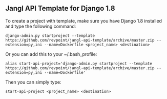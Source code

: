 Jangl API Template for Django 1.8
---

To create a project with template, make sure you have Django 1.8 installed and type the following command:
```
django-admin.py startproject --template https://github.com/revpoint/jangl-api-template/archive/master.zip --extension=py,ini --name=Dockerfile <project_name> <destination>
```

Or you can add this to your ~/.bash_profile:
```
alias start-api-project='django-admin.py startproject --template https://github.com/revpoint/jangl-api-template/archive/master.zip --extension=py,ini --name=Dockerfile'
```

Then you can simply type:
```
start-api-project <project_name> <destination>
```
